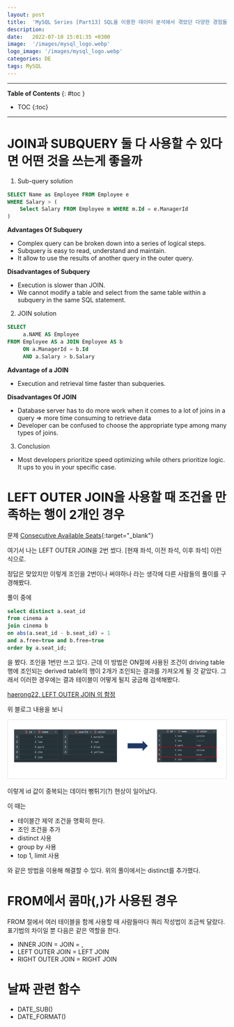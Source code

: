 ```yaml
---
layout: post
title:  'MySQL Series [Part13] SQL을 이용한 데이터 분석에서 겪었던 다양한 경험들'
description: 
date:   2022-07-10 15:01:35 +0300
image:  '/images/mysql_logo.webp'
logo_image: '/images/mysql_logo.webp'
categories: DE
tags: MySQL
---
```


---
**Table of Contents**
{: #toc }
*  TOC
{:toc}

---

# JOIN과 SUBQUERY 둘 다 사용할 수 있다면 어떤 것을 쓰는게 좋을까  

1. Sub-query solution

```sql
SELECT Name as Employee FROM Employee e
WHERE Salary > (
    Select Salary FROM Employee m WHERE m.Id = e.ManagerId
)
```

**Advantages Of Subquery**  

- Complex query can be broken down into a series of logical steps.
- Subquery is easy to read, understand and maintain.
- It allow to use the results of another query in the outer query.


**Disadvantages of Subquery**  

- Execution is slower than JOIN.
- We cannot modify a table and select from the same table within a subquery in the same SQL statement.

2. JOIN solution

```sql
SELECT
     a.NAME AS Employee
FROM Employee AS a JOIN Employee AS b
     ON a.ManagerId = b.Id
     AND a.Salary > b.Salary
```

**Advantage of a JOIN**  

- Execution and retrieval time faster than subqueries.


**Disadvantages Of JOIN**  

- Database server has to do more work when it comes to a lot of joins in a query => more time consuming to retrieve data
- Developer can be confused to choose the appropriate type among many types of joins.

3. Conclusion

- Most developers prioritize speed optimizing while others prioritize logic. It ups to you in your specific case.

# LEFT OUTER JOIN을 사용할 때 조건을 만족하는 행이 2개인 경우

문제 [Consecutive Available Seats](https://leetcode.com/problems/consecutive-available-seats/){:target="_blank"}  

여기서 나는 LEFT OUTER JOIN을 2번 썼다. [현재 좌석, 이전 좌석, 이후 좌석] 이런식으로.  

정답은 맞았지만 이렇게 조인을 2번이나 써야하나 라는 생각에 다른 사람들의 풀이를 구경해봤다.  

풀이 중에  

```sql
select distinct a.seat_id
from cinema a
join cinema b
on abs(a.seat_id - b.seat_id) = 1
and a.free=true and b.free=true
order by a.seat_id;
```
을 봤다. 조인을 1번만 쓰고 있다. 근데 이 방법은 ON절에 사용된 조건이 driving table 행에 조인되는 derived table의 행이 2개가 조인되는 결과를 가져오게 될 것 같았다. 그래서 이러한 경우에는 결과 테이블이 어떻게 될지 궁금해 검색해봤다.  

[haerong22, LEFT OUTER JOIN 의 함정](https://velog.io/@haerong22/LEFT-OUTER-JOIN-%EC%9D%98-%ED%95%A8%EC%A0%95)

위 블로그 내용을 보니  

![](/images/sql_30.png)

이렇게 id 값이 중복되는 데이터 뻥튀기(?) 현상이 일어났다.  

이 때는  

- 테이블간 제약 조건을 명확히 한다.
- 조인 조건을 추가
- distinct 사용
- group by 사용
- top 1, limit 사용

와 같은 방법을 이용해 해결할 수 있다. 위의 풀이에서는 distinct를 추가했다.  

# FROM에서 콤마(,)가 사용된 경우

FROM 절에서 여러 테이블을 함께 사용할 때 사람들마다 쿼리 작성법이 조금씩 달랐다. 표기법의 차이일 뿐 다음은 같은 역할을 한다.  

- INNER JOIN = JOIN = ,
- LEFT OUTER JOIN = LEFT JOIN
- RIGHT OUTER JOIN = RIGHT JOIN

# 날짜 관련 함수

- DATE_SUB()
- DATE_FORMAT()